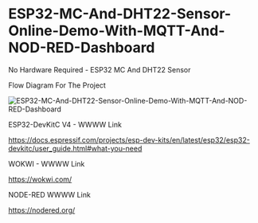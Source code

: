 # ESP32-MC-And-DHT22-Sensor-Online-Demo-With-MQTT-And-NOD-RED-Dashboard
No Hardware Required - ESP32 MC And DHT22 Sensor 

Flow Diagram For The Project

![ESP32-MC-And-DHT22-Sensor-Online-Demo-With-MQTT-And-NOD-RED-Dashboard](https://github.com/user-attachments/assets/506cc952-eb8c-4ee0-a1b3-9847e89b0fa1)




ESP32-DevKitC V4 - WWWW Link

https://docs.espressif.com/projects/esp-dev-kits/en/latest/esp32/esp32-devkitc/user_guide.html#what-you-need

WOKWI - WWWW Link

https://wokwi.com/

NODE-RED WWWW Link

https://nodered.org/
